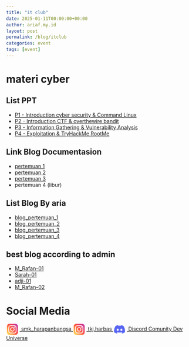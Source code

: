 ```yaml
---
title: "it club"
date: 2025-01-11T00:00:00+00:00
author: ariaf.my.id
layout: post
permalink: /blog/itclub
categories: event
tags: [event]
---
```


# materi cyber
## List PPT
- [P1 - Introduction cyber security & Command Linux](https://docs.google.com/presentation/d/13QV2IOHvIqefGIntMF5zxw7y4IYnGKzb0WKrQ3r5xgY/edit?usp=sharing)
- [P2 - Introduction CTF & overthewire bandit](https://www.canva.com/design/DAGcLboG3jU/NxpPUjRyLpHBQYa_C-f-qA/edit?utm_content=DAGcLboG3jU&utm_campaign=designshare&utm_medium=link2&utm_source=sharebutton)
- [P3 - Information Gathering & Vulnerability Analysis](https://www.canva.com/design/DAGcvd4Vfh4/If3WtCTKZLzNtUhSjkgriw/edit?utm_content=DAGcvd4Vfh4&utm_campaign=designshare&utm_medium=link2&utm_source=sharebutton)
- [P4 - Exploitation & TryHackMe RootMe](https://www.canva.com/design/DAGde5YO0GQ/9pUfIb_W3G7U3h8Cbs8x2g/edit?utm_content=DAGde5YO0GQ&utm_campaign=designshare&utm_medium=link2&utm_source=sharebutton)

## Link Blog Documentasion
- [pertemuan 1](https://docs.google.com/spreadsheets/d/1oOfIzykylkpAEAcep5sb8Y6tnRkgCk1PH_FzsbKU9ZA/edit?usp=sharing)
- [pertemuan 2](https://docs.google.com/spreadsheets/d/1oOfIzykylkpAEAcep5sb8Y6tnRkgCk1PH_FzsbKU9ZA/edit?usp=sharing#gid=1158912417)
- [pertemuan 3](https://docs.google.com/spreadsheets/d/1oOfIzykylkpAEAcep5sb8Y6tnRkgCk1PH_FzsbKU9ZA/edit?usp=sharing#gid=337012191)
- pertemuan 4 (libur)

## List Blog By aria
- [blog_pertemuan_1](https://ariaf.my.id/itclub/P1)
- [blog_pertemuan_2](https://ariaf.my.id/itclub/P2)
- [blog_pertemuan_3](https://ariaf.my.id/itclub/P3)
- [blog_pertemuan_4](https://ariaf.my.id/itclub/P4)

## best blog according to admin
- [M_Rafan-01](https://catatan-rafan.blogspot.com/2025/01/cyber-security-pengenalan-cyber.html)
- [Sarah-01](https://serameiia.blogspot.com/2025/01/cyber-security-it-club-pertemuan-1.html)
- [adji-01](https://adji-putra-technology-cyber.blogspot.com/2025/01/tugas-dokumentasi-perintah-linux-itclub.html)
- [M_Rafan-02](https://catatan-rafan.blogspot.com/2025/01/cyber-security-pengenalan-ctf-dan.html?m=1)

# Social Media
<a href="https://www.instagram.com/smk_harapanbangsa/" class="d-flex align-items-center m-2">
    <img src="/assets/images/posts/instagram.png" width="30" align="center" style="padding: 0 5px 0 2px;"/>
    smk_harapanbangsa
</a>

<a href="https://www.instagram.com/tkj.harbas/" class="d-flex align-items-center m-2">
    <img src="/assets/images/posts/instagram.png" width="30" align="center" style="padding: 0 5px 0 2px;"/>
    tkj.harbas
</a>

<a href="https://s.id/dev-universe" class="d-flex align-items-center m-2">
    <img src="/assets/images/posts/discord.png" width="30" align="center" style="padding: 0 5px 0 2px;"/>
     Discord Comunity Dev Universe
</a>